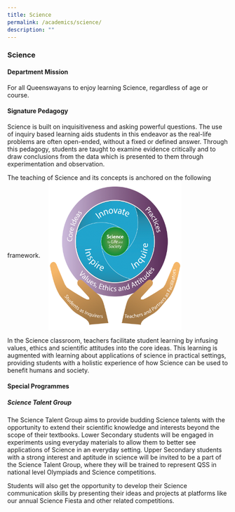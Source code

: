 ```yaml
---
title: Science
permalink: /academics/science/
description: ""
---
```

### Science

#### Department Mission

For all Queenswayans to enjoy learning Science, regardless of age or course.

#### Signature Pedagogy

 Science is built on inquisitiveness and asking powerful questions. The use of inquiry based learning aids students in this endeavor as the real-life problems are often open-ended, without a fixed or defined answer. Through this pedagogy, students are taught to examine evidence critically and to draw conclusions from the data which is presented to them through experimentation and observation.

  

The teaching of Science and its concepts is anchored on the following framework.
<img src="/images/sci1.png" style="width:303px;height:340px;margin-left:15px;" align = "center">

In the Science classroom, teachers facilitate student learning by infusing values, ethics and scientific attitudes into the core ideas. This learning is augmented with learning about applications of science in practical settings, providing students with a holistic experience of how Science can be used to benefit humans and society.

#### Special Programmes

##### Science Talent Group

The Science Talent Group aims to provide budding Science talents with the opportunity to extend their scientific knowledge and interests beyond the scope of their textbooks. Lower Secondary students will be engaged in experiments using everyday materials to allow them to better see applications of Science in an everyday setting. Upper Secondary students with a strong interest and aptitude in science will be invited to be a part of the Science Talent Group, where they will be trained to represent QSS in national level Olympiads and Science competitions.

Students will also get the opportunity to develop their Science communication skills by presenting their ideas and projects at platforms like our annual Science Fiesta and other related competitions.